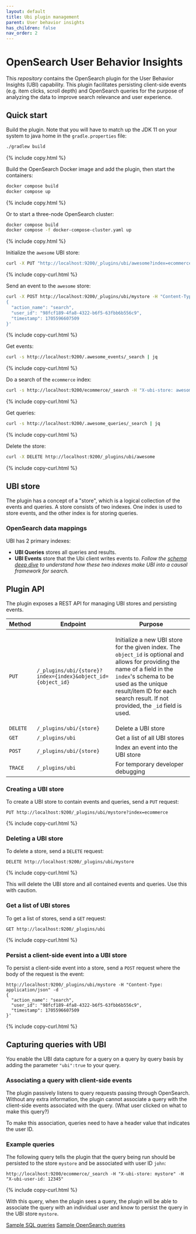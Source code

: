 ```yaml
---
layout: default
title: Ubi plugin management
parent: User behavior insights
has_children: false
nav_order: 2
---
```



# OpenSearch User Behavior Insights

This *repository* contains the OpenSearch plugin for the User Behavior Insights (UBI) capability. This plugin
facilitates persisting client-side events (e.g. item clicks, scroll depth) and OpenSearch queries for the purpose of analyzing the data
to improve search relevance and user experience.

## Quick start

Build the plugin. Note that you will have to match up the JDK 11 on your system to java home in the `gradle.properties` file:
```bash
./gradlew build
```
{% include copy.html %}

Build the OpenSearch Docker image and add the plugin, then start the containers:

```bash
docker compose build
docker compose up
```
{% include copy.html %}

Or to start a three-node OpenSearch cluster:

```bash
docker compose build
docker compose -f docker-compose-cluster.yaml up
```
{% include copy.html %}

Initialize the `awesome` UBI store:

```bash
curl -X PUT "http://localhost:9200/_plugins/ubi/awesome?index=ecommerce&object_id=id"
```
{% include copy-curl.html %}

Send an event to the `awesome` store:

```bash
curl -X POST http://localhost:9200/_plugins/ubi/mystore -H "Content-Type: application/json" -d '
{
  "action_name": "search",
  "user_id": "98fcf189-4fa8-4322-b6f5-63fbb6b556c9",
  "timestamp": 1705596607509
}'
```
{% include copy-curl.html %}

Get events:

```bash
curl -s http://localhost:9200/.awesome_events/_search | jq
```
{% include copy-curl.html %}

Do a search of the `ecommerce` index:

```bash
curl -s http://localhost:9200/ecommerce/_search -H "X-ubi-store: awesome" | jq
```
{% include copy-curl.html %}

Get queries:

```bash
curl -s http://localhost:9200/.awesome_queries/_search | jq
```
{% include copy-curl.html %}

Delete the store:

```bash
curl -X DELETE http://localhost:9200/_plugins/ubi/awesome
```
{% include copy-curl.html %}

## UBI store

The plugin has a concept of a "store", which is a logical collection of the events and queries. A store consists of two indexes. One
index is used to store events, and the other index is for storing queries.

### OpenSearch data mappings
UBI has 2 primary indexes:
- **UBI Queries** stores all queries and results.
- **UBI Events** store that the Ubi client writes events to.
*Follow the [schema deep dive]({{site.url}}{{site.baseurl}}/search-plugins/ubi/schemas/) to understand how these two indexes make UBI into a causal framework for search.*

## Plugin API

The plugin exposes a REST API for managing UBI stores and persisting events.

| Method | Endpoint                                                  | Purpose                                                                                                                                                                                                                                   |
|--------|-----------------------------------------------------------|-------------------------------------------------------------------------------------------------------------------------------------------------------------------------------------------------------------------------------------------|
| `PUT`    | `/_plugins/ubi/{store}?index={index}&object_id={object_id}` | <p id="object_id">Initialize a new UBI store for the given index. The `object_id` is optional and allows for providing the name of a field in the `index`'s schema to be used as the unique result/item ID for each search result. If not provided, the `_id` field is used. </p>|
| `DELETE` | `/_plugins/ubi/{store}`                                   | Delete a UBI store                                                                                                                                                                                                                        |
| `GET` | `/_plugins/ubi`                                           | Get a list of all UBI stores                                                                                                                                                                                                              |
| `POST` | `/_plugins/ubi/{store}`                                   | Index an event into the UBI store                                                                                                                                                                                                         |
| `TRACE` | `/_plugins/ubi`                                           | For temporary developer debugging                                                                                                                                                                                                         |

### Creating a UBI store

To create a UBI store to contain events and queries, send a `PUT` request:

```
PUT http://localhost:9200/_plugins/ubi/mystore?index=ecommerce
```
{% include copy-curl.html %}

### Deleting a UBI store

To delete a store, send a `DELETE` request:

```
DELETE http://localhost:9200/_plugins/ubi/mystore
```
{% include copy-curl.html %}

This will delete the UBI store and all contained events and queries. Use this with caution.

### Get a list of UBI stores

To get a list of stores, send a `GET` request:

```
GET http://localhost:9200/_plugins/ubi
```
{% include copy-curl.html %}

### Persist a client-side event into a UBI store

To persist a client-side event into a store, send a `POST` request where the body of the request is the event:

```
http://localhost:9200/_plugins/ubi/mystore -H "Content-Type: application/json" -d '
{
  "action_name": "search",
  "user_id": "98fcf189-4fa8-4322-b6f5-63fbb6b556c9",
  "timestamp": 1705596607509
}'
```
{% include copy-curl.html %}

## Capturing queries with UBI

You enable the UBI data capture for a query on a query by query basis by adding the parameter `"ubi":true` to your query.

### Associating a query with client-side events

The plugin passively listens to query requests passing through OpenSearch. Without any extra information,
the plugin cannot associate a query with the client-side events associated with the query. (What user clicked on what to make this query?)

To make this association, queries need to have a header value that indicates the user ID.


### Example queries

The following query tells the plugin that the query being run should be persisted to the store `mystore` and be associated with user ID `john`:

```
http://localhost:9200/ecommerce/_search -H "X-ubi-store: mystore" -H "X-ubi-user-id: 12345"
```
{% include copy-curl.html %}

With this query, when the plugin sees a query, the plugin will be able to associate the query with an individual user and know to persist the query in the UBI store `mystore`.

[Sample SQL queries](documentation\queries\sql_queries.md)
[Sample OpenSearch queries](documentation\queries\dsl_queries.md)
